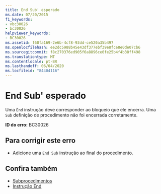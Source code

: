 ```yaml
---
title: End Sub' esperado
ms.date: 07/20/2015
f1_keywords:
- vbc30026
- bc30026
helpviewer_keywords:
- BC30026
ms.assetid: f60fa169-2e6b-4cf8-93dd-ce520a35b497
ms.openlocfilehash: ee2dc5988b45e43df377ebf39e8fce8e0de07cb6
ms.sourcegitcommit: f8c270376ed905f6a8896ce0fe25b4f4b38ff498
ms.translationtype: MT
ms.contentlocale: pt-BR
ms.lasthandoff: 06/04/2020
ms.locfileid: "84404116"
---
```

# <a name="end-sub-expected"></a>End Sub' esperado
Uma `End` instrução deve corresponder ao bloqueio que ele encerra. Uma `Sub` definição de procedimento não foi encerrada corretamente.  
  
 **ID do erro:** BC30026  
  
## <a name="to-correct-this-error"></a>Para corrigir este erro  
  
- Adicione uma `End Sub` instrução ao final do procedimento.  
  
## <a name="see-also"></a>Confira também

- [Subprocedimentos](../programming-guide/language-features/procedures/sub-procedures.md)
- [Instrução End](../language-reference/statements/end-statement.md)

